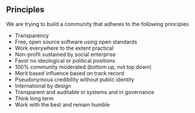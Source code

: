 ## Principles

We are trying to build a community that adheres to the following principles

- Transparency
- Free, open source software using open standards
- Work everywhere to the extent practical
- Non-profit sustained by social enterprise
- Favor no ideological or political positions
- 100% community moderated (bottom up, not top down)
- Merit based influence based on track record
- Pseudonymous credibility without public identity
- International by design
- Transparent and auditable in systems and in governance
- Think long term
- Work with the best and remain humble